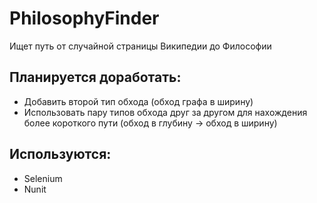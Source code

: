 # PhilosophyFinder
Ищет путь от случайной страницы Википедии до Философии

## Планируется доработать:
 - Добавить второй тип обхода (обход графа в ширину)
 - Использовать пару типов обхода друг за другом для нахождения более короткого пути (обход в глубину -> обход в ширину)

## Используются:
 - Selenium
 - Nunit

